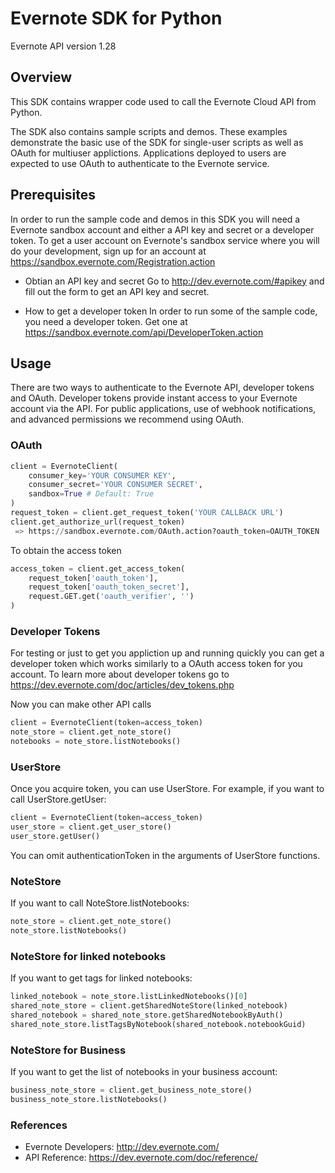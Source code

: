 Evernote SDK for Python
============================================

Evernote API version 1.28

Overview
--------
This SDK contains wrapper code used to call the Evernote Cloud API from Python.

The SDK also contains sample scripts and demos. These examples demonstrate the basic use of the SDK for single-user scripts as well as OAuth for multiuser applictions. Applications deployed to users are expected to use OAuth to authenticate to the Evernote service.

Prerequisites
-------------
In order to run the sample code and demos in this SDK you will need a Evernote sandbox account and either a API key and secret or a developer token.  To get a user account on Evernote's sandbox service where you will do your development, sign up for an account at https://sandbox.evernote.com/Registration.action

*	Obtian an API key and secret
 Go to http://dev.evernote.com/#apikey and fill out the form to get an API key and secret.

* How to get a developer token
In order to run some of the sample code, you need a developer token. Get one at https://sandbox.evernote.com/api/DeveloperToken.action


Usage
-----
There are two ways to authenticate to the Evernote API, developer tokens and OAuth. Developer tokens provide instant access to your Evernote account via the API. For public applications, use of webhook notifications, and advanced permissions we recommend using OAuth.

### OAuth ###
```python
client = EvernoteClient(
    consumer_key='YOUR CONSUMER KEY',
    consumer_secret='YOUR CONSUMER SECRET',
    sandbox=True # Default: True
)
request_token = client.get_request_token('YOUR CALLBACK URL')
client.get_authorize_url(request_token)
 => https://sandbox.evernote.com/OAuth.action?oauth_token=OAUTH_TOKEN
```
To obtain the access token
```python
access_token = client.get_access_token(
    request_token['oauth_token'],
    request_token['oauth_token_secret'],
    request.GET.get('oauth_verifier', '')
)
```
### Developer Tokens ###
For testing or just to get you appliction up and running quickly you can get a developer token which works similarly to a OAuth access token for you account.  To learn more about developer tokens go to https://dev.evernote.com/doc/articles/dev_tokens.php

Now you can make other API calls
```python
client = EvernoteClient(token=access_token)
note_store = client.get_note_store()
notebooks = note_store.listNotebooks()
```

### UserStore ###
Once you acquire token, you can use UserStore. For example, if you want to call UserStore.getUser:
```python
client = EvernoteClient(token=access_token)
user_store = client.get_user_store()
user_store.getUser()
```
You can omit authenticationToken in the arguments of UserStore functions.

### NoteStore ###
If you want to call NoteStore.listNotebooks:
```python
note_store = client.get_note_store()
note_store.listNotebooks()
```

### NoteStore for linked notebooks ###
If you want to get tags for linked notebooks:
```python
linked_notebook = note_store.listLinkedNotebooks()[0]
shared_note_store = client.getSharedNoteStore(linked_notebook)
shared_notebook = shared_note_store.getSharedNotebookByAuth()
shared_note_store.listTagsByNotebook(shared_notebook.notebookGuid)
```

### NoteStore for Business ###
If you want to get the list of notebooks in your business account:
```python
business_note_store = client.get_business_note_store()
business_note_store.listNotebooks()
```

### References ###
- Evernote Developers: http://dev.evernote.com/
- API Reference: https://dev.evernote.com/doc/reference/
